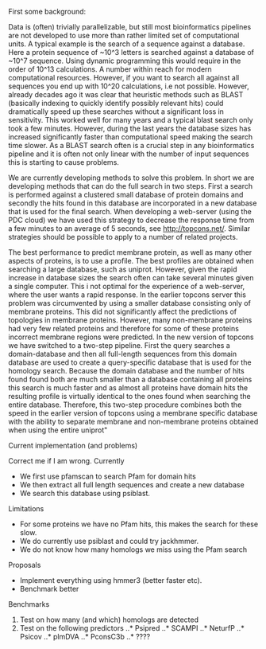 
First some background:

Data is (often) trivially parallelizable, but still most bioinformatics pipelines are not developed to use more than rather limited set of computational units. A typical example is the search of a sequence against a database. Here a protein sequence of ~10^3 letters is searched against a database of ~10^7 sequence. Using dynamic programming this would require in the order of 10^13 calculations. A number within reach for modern computational resources. However, if you want to search all against all sequences you end up with 10^20 calculations, i.e not possible. However, already decades ago it was clear that heuristic methods such as BLAST (basically indexing to quickly identify possibly relevant hits) could dramatically speed up these searches without a significant loss in sensitivity. This worked well for many years and a typical blast search only took a few minutes. However, during the last years the database sizes has increased significantly faster than computational speed making the search time slower. As a BLAST search often is a crucial step in any bioinformatics pipeline and it is often not only linear with the number of input sequences this is starting to cause problems.


We are currently developing methods to solve this problem. In short we are developing methods that can do the full search in two steps. First a search is performed against a clustered small database of protein domains and secondly the hits found in this database are incorporated in a new database that is used for the final search. When developing a web-server (using the PDC cloud) we have used this strategy to decrease the response time from a few minutes to an average of 5 seconds, see http://topcons.net/. Similar strategies should be possible to apply to a number of related projects.
 


The best performance to predict membrane protein, as well as many other aspects of proteins, is to use a profile. The best profiles are obtained when searching a large database, such as uniprot. However, given the rapid increase in database sizes the search often can take several minutes given a single computer. This i not optimal for the experience of a web-server, where the user wants a rapid response. In the earlier topcons server this problem was circumvented by using a smaller database consisting only of membrane proteins. This did not significantly affect the predictions of topologies in membrane proteins. However, many non-membrane proteins had very few related proteins and therefore for some of these proteins incorrect membrane regions were predicted. In the new version of topcons we have switched to a two-step pipeline. First the query searches a domain-database and then all full-length sequences from this domain database are used to create a query-specific database that is used for the homology search. Because the domain database and the number of hits found found both are much smaller than a database containing all proteins this search is much faster and as almost all proteins have domain hits the resulting profile is virtually identical to the ones found when searching the entire database. Therefore, this two-step procedure combines both the speed in the earlier version of topcons  using a membrane specific database with the ability to separate membrane and non-membrane proteins obtained when using the entire uniprot"


Current implementation (and problems)

Correct me if I am wrong. Currently
+ We first use pfamscan to search Pfam for domain hits
+ We then extract all full length sequences and create a new database
+ We search this database using psiblast.

Limitations
+ For some proteins we have no Pfam hits, this makes the search for these slow.
+ We do currently use psiblast and could try jackhmmer.
+ We do not know how many homologs we miss using the Pfam search

Proposals
+ Implement everything using hmmer3 (better faster etc).
+ Benchmark better

Benchmarks
1. Test on how many (and which) homologs are detected
2. Test on the following predictors
..* Psipred
..* SCAMPI
..* NeturfP
..* Psicov
..* plmDVA
..* PconsC3b
..* ????
